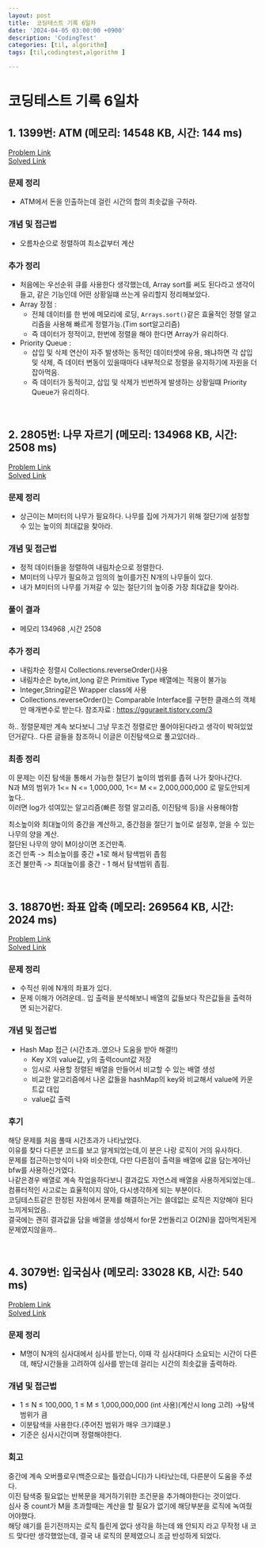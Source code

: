 ```yaml
---
layout: post
title:  코딩테스트 기록 6일차
date: '2024-04-05 03:00:00 +0900'
description: 'CodingTest'
categories: [til, algorithm]
tags: [til,codingtest,algorithm ]

---
```

# 코딩테스트 기록 6일차

## 1. 1399번: ATM (메모리: 14548 KB, 시간: 144 ms)

[Problem Link](https://www.acmicpc.net/problem/11399) <br>
[Solved Link](https://github.com/Ooyd/algorithm-and-data-structure/tree/main/%EB%B0%B1%EC%A4%80/Silver/11399.%E2%80%85ATM)

### 문제 정리
 - ATM에서 돈을 인출하는데 걸린 시간의 합의 최솟값을 구하라.
  
### 개념 및 접근법
 - 오름차순으로 정렬하여 최소값부터 계산

### 추가 정리
- 처음에는 우선순위 큐를 사용한다 생각했는데, Array sort를 써도 된다라고 생각이들고, 같은 기능인데 어떤 상황일떄 쓰는게 유리할지 정리해보았다.
- Array 장점 :
  - 전체 데이터를 한 번에 메모리에 로딩, `Arrays.sort()`같은 효율적인 정렬 알고리즘을 사용해 빠르게 정렬가능.(Tim sort알고리즘)
  - 즉 데이터가 정적이고, 한번에 정렬을 해야 한다면 Array가 유리하다.
 - Priority Queue :
    - 삽입 및 삭제 연산이 자주 발생하는 동적인 데이터셋에 유용, 왜냐하면 각 삽입 및 삭제, 즉 데이터 변동이 있을때마다 내부적으로 정렬을 유지하기에 자원을 더 잡아먹음.
    - 즉 데이터가 동적이고, 삽입 및 삭제가 빈번하게 발생하는 상황일떄 Priority Queue가 유리하다.

<br>

## 2. 2805번: 나무 자르기 (메모리: 134968 KB, 시간: 2508 ms)
[Problem Link](https://www.acmicpc.net/problem/2075) <br>
[Solved Link](https://github.com/Ooyd/algorithm-and-data-structure/tree/main/%EB%B0%B1%EC%A4%80/Silver/2805.%E2%80%85%EB%82%98%EB%AC%B4%E2%80%85%EC%9E%90%EB%A5%B4%EA%B8%B0)

### 문제 정리
 - 상근이는 M미터의 나무가 필요하다. 나무를 집에 가져가기 위해 절단기에 설정할 수 있는 높이의 최대값을 찾아라.
### 개념 및 접근법
- 정적 데이터들을 정렬하여 내림차순으로 정렬한다.
- M미터의 나무가 필요하고 임의의 높이를가진 N개의 나무들이 있다.
- 내가 M미터의 나무를 가져갈 수 있는 절단기의 높이중 가장 최대값을 찾아라.

### 풀이 결과
 -  메모리 134968 ,시간 2508

### 추가 정리
- 내림차순 정렬시 Collections.reverseOrder()사용
- 내림차순은 byte,int,long 같은 Primitive Type 배열에는 적용이 불가능
- Integer,String같은 Wrapper class에 사용
- Collections.reverseOrder()는 Comparable Interface를 구현한 클래스의 객체만 매개변수로 받는다.
참조자료 : https://gguraeit.tistory.com/3<br>

하.. 정렬문제만 계속 보다보니 그냥 무조건 정렬로만 풀어야된다라고 생각이 박혀있었던거같다..
다른 글들을 참조하니 이글은 이진탐색으로 풀고있더라..

 ### 최종 정리
이 문제는 이진 탐색을 통해서 가능한 절단기 높이의 범위를 좁혀 나가 찾아나간다.<br>
  N과 M의 범위가 1<= N <= 1,000,000, 1<= M <= 2,000,000,000 로 말도안되게 높다..<br>
 이러면 log가 섞여있는 알고리즘(빠른 정렬 알고리즘, 이진탐색 등)을 사용해야함

 최소높이와 최대높이의 중간을 계산하고, 중간점을 절단기 높이로 설정후, 얻을 수 있는 나무의 양을 계산.<br>
  절단된 나무의 양이 M이상이면 조건만족.<br>
조건 만족 -> 최소높이를  중간 +1로 해서 탐색범위 좁힘<br>
 조건 불만족 -> 최대높이를 중간 - 1 해서 탐색범위 좁힘.

<br>

## 3. 18870번: 좌표 압축 (메모리: 269564 KB, 시간: 2024 ms)
[Problem Link](https://www.acmicpc.net/problem/18870) <br>
[Solved Link]()

### 문제 정리
 - 수직선 위에 N개의 좌표가 있다.
 - 문제 이해가 어려운데.. 입 출력을 분석해보니 배열의 값들보다 작은값들을 출력하면 되는거같다.
### 개념 및 접근법
  - Hash Map 접근 (시간초과..였으나 도움을 받아 해결!!)
    - Key X의 value값, y의 출력count값 저장
    - 임시로 사용할 정렬된 배열을 만들어서 비교할 수 있는 배열 생성
    - 비교한 알고리즘에서 나온 값들을 hashMap의 key와 비교해서 value에 카운트값 대입
    - value값 출력

### 후기
  해당 문제를 처음 풀때 시간초과가 나타났었다.<br>
 이유를 찾다 다른분 코드를 보고 알게되었는데,이 분은 나랑 로직이 거의 유사하다.<br>
 문제를 접근하는방식이 나와 비슷한데,
 다만 다른점이 출력을 배열에 값을 담는게아닌 bfw를 사용하신거였다.<br>
 나같은경우 배열로 계속 작업을하다보니 결과값도 자연스레 배열을 사용하게되었는데.. 컴퓨터적인 사고로는 효율적이지 않아, 다시생각하게 되는 부분이다. <br>
 코딩테스트같은 한정된 자원에서 문제를 해결하는거는 쓸데없는 로직은 지양해야 된다 느끼게되었음..<br>
 결국에는 괜히 결과값을 담을 배열을 생성해서 for문 2번돌리고 O(2N)을 잡아먹게된게 문제였지않을까..
 
<br>

## 4. 3079번: 입국심사 (메모리: 33028 KB, 시간: 540 ms)
[Problem Link](https://www.acmicpc.net/problem/3079) <br>
[Solved Link](https://github.com/Ooyd/algorithm-and-data-structure/tree/main/%EB%B0%B1%EC%A4%80/Gold/3079.%E2%80%85%EC%9E%85%EA%B5%AD%EC%8B%AC%EC%82%AC)

### 문제 정리
 - M명이 N개의 심사대에서 심사를 받는다, 이때 각 심사대마다 소요되는 시간이 다른데, 해당시간들을 고려하여 심사를 받는데 걸리는 시간의 최솟값을 출력하라.
  
### 개념 및 접근법
 - 1 ≤ N ≤ 100,000, 1 ≤ M ≤ 1,000,000,000 (int 사용)(계산시 long 고려) ->탐색범위가 큼
 - 이분탐색을 사용한다.(주어진 범위가 매우 크기떄문.)
 - 기준은 심사시간이며 정렬해야한다.

### 회고
  중간에 계속 오버플로우(백준으로는 틀렸습니다)가 나타났는데, 다른분이 도움을 주셨다.<br>
이진 탐색중 필요없는 반복문을 제거하기위한 조건문을 추가해야한다는 것이었다.<br>
심사 중 count가 M을 초과할때는 계산을 할 필요가 없기에 해당부분을 로직에 녹여줬어야했다.<br>
해당 얘기를 듣기전까지는 로직 틀린게 없다 생각을 하는데 왜 안되지 라고 무작정 내 코드 맞다만 생각했었는데, 결국 내 로직의 문제였으니 조금 반성하게 되었다.

